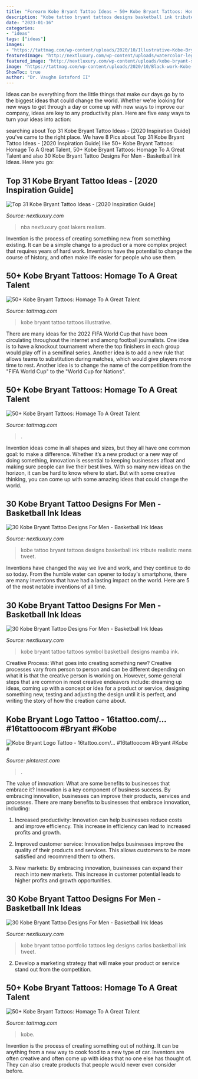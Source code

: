 ```yaml
---
title: "Forearm Kobe Bryant Tattoo Ideas ~ 50+ Kobe Bryant Tattoos: Homage To A Great Talent"
description: "Kobe tattoo bryant tattoos designs basketball ink tribute realistic mens tweet"
date: "2023-01-16"
categories:
- "ideas"
tags: ["ideas"]
images:
- "https://tattmag.com/wp-content/uploads/2020/10/Illustrative-Kobe-Bryant-Tattoo-2-794x1024.jpg"
featuredImage: "http://nextluxury.com/wp-content/uploads/watercolor-leg-kobe-bryant-mens-tattoo-designs.jpg"
featured_image: "http://nextluxury.com/wp-content/uploads/kobe-bryant-symbol-back-of-leg-tattoos-for-gentlemen.jpg"
image: "https://tattmag.com/wp-content/uploads/2020/10/Black-work-Kobe-Bryant-Tattoo-3.jpg"
ShowToc: true
author: "Dr. Vaughn Botsford II"
---
```



Ideas can be everything from the little things that make our days go by to the biggest ideas that could change the world. Whether we're looking for new ways to get through a day or come up with new ways to improve our company, ideas are key to any productivity plan. Here are five easy ways to turn your ideas into action: 

	

		
searching about Top 31 Kobe Bryant Tattoo Ideas - [2020 Inspiration Guide] you've came to the right place. We have 8 Pics about Top 31 Kobe Bryant Tattoo Ideas - [2020 Inspiration Guide] like 50+ Kobe Bryant Tattoos: Homage To A Great Talent, 50+ Kobe Bryant Tattoos: Homage To A Great Talent and also 30 Kobe Bryant Tattoo Designs For Men - Basketball Ink Ideas. Here you go:
		
    
## Top 31 Kobe Bryant Tattoo Ideas - [2020 Inspiration Guide]

<img loading=lazy src="https://nextluxury.com/wp-content/uploads/realistic-arm-cool-male-kobe-bryant-basketball-tattoo-designs.jpg" onerror="this.onerror=null;this.src='https://tse4.mm.bing.net/th?id=OIP.ZD58GCFN3qEIuk8Y8nwuXwHaHa&amp;pid=15.1';" alt="Top 31 Kobe Bryant Tattoo Ideas - [2020 Inspiration Guide]">

_Source: nextluxury.com_

>nba nextluxury goat lakers realism. 

	

Invention is the process of creating something new from something existing. It can be a simple change to a product or a more complex project that requires years of hard work. Inventions have the potential to change the course of history, and often make life easier for people who use them.

    
## 50+ Kobe Bryant Tattoos: Homage To A Great Talent

<img loading=lazy src="https://tattmag.com/wp-content/uploads/2020/10/Illustrative-Kobe-Bryant-Tattoo-2-794x1024.jpg" onerror="this.onerror=null;this.src='https://tse4.mm.bing.net/th?id=OIP.LwKoZaovUaU92Z11Th1IigHaJj&amp;pid=15.1';" alt="50+ Kobe Bryant Tattoos: Homage To A Great Talent">

_Source: tattmag.com_

>kobe bryant tattoo tattoos illustrative. 

	

There are many ideas for the 2022 FIFA World Cup that have been circulating throughout the internet and among football journalists. One idea is to have a knockout tournament where the top finishers in each group would play off in a semifinal series. Another idea is to add a new rule that allows teams to substitution during matches, which would give players more time to rest. Another idea is to change the name of the competition from the "FIFA World Cup" to the "World Cup for Nations".

    
## 50+ Kobe Bryant Tattoos: Homage To A Great Talent

<img loading=lazy src="https://tattmag.com/wp-content/uploads/2020/10/Realistic-Kobe-Bryant-Tattoo-1.jpg" onerror="this.onerror=null;this.src='https://tse1.mm.bing.net/th?id=OIP.qQ35fPn_5s7kW8yGJtSE9AHaOF&amp;pid=15.1';" alt="50+ Kobe Bryant Tattoos: Homage To A Great Talent">

_Source: tattmag.com_

>. 

	

Invention ideas come in all shapes and sizes, but they all have one common goal: to make a difference. Whether it’s a new product or a new way of doing something, innovation is essential to keeping businesses afloat and making sure people can live their best lives. With so many new ideas on the horizon, it can be hard to know where to start. But with some creative thinking, you can come up with some amazing ideas that could change the world.

    
## 30 Kobe Bryant Tattoo Designs For Men - Basketball Ink Ideas

<img loading=lazy src="http://nextluxury.com/wp-content/uploads/watercolor-leg-kobe-bryant-mens-tattoo-designs.jpg" onerror="this.onerror=null;this.src='https://tse4.mm.bing.net/th?id=OIP.NSvMgErs_2sDK7LGqnd0kwHaHh&amp;pid=15.1';" alt="30 Kobe Bryant Tattoo Designs For Men - Basketball Ink Ideas">

_Source: nextluxury.com_

>kobe tattoo bryant tattoos designs basketball ink tribute realistic mens tweet. 

	

Inventions have changed the way we live and work, and they continue to do so today. From the humble water can opener to today's smartphone, there are many inventions that have had a lasting impact on the world. Here are 5 of the most notable inventions of all time.

    
## 30 Kobe Bryant Tattoo Designs For Men - Basketball Ink Ideas

<img loading=lazy src="http://nextluxury.com/wp-content/uploads/kobe-bryant-symbol-back-of-leg-tattoos-for-gentlemen.jpg" onerror="this.onerror=null;this.src='https://tse3.mm.bing.net/th?id=OIP.5dqmi5m8ZQEZfM_YqwY2jgHaHa&amp;pid=15.1';" alt="30 Kobe Bryant Tattoo Designs For Men - Basketball Ink Ideas">

_Source: nextluxury.com_

>kobe bryant tattoo tattoos symbol basketball designs mamba ink. 

	

Creative Process: What goes into creating something new?
Creative processes vary from person to person and can be different depending on what it is that the creative person is working on. However, some general steps that are common in most creative endeavors include: dreaming up ideas, coming up with a concept or idea for a product or service, designing something new, testing and adjusting the design until it is perfect, and writing the story of how the creation came about.

    
## Kobe Bryant Logo Tattoo - 16tattoo.com/... #16tattoocom #Bryant #Kobe #

<img loading=lazy src="https://i.pinimg.com/736x/fe/d3/d6/fed3d616baeec42f7c70c2ad904182b1.jpg" onerror="this.onerror=null;this.src='https://tse4.mm.bing.net/th?id=OIP.0I64f0cl071I64NzDxLq-AHaNK&amp;pid=15.1';" alt="Kobe Bryant Logo Tattoo - 16tattoo.com/... #16tattoocom #Bryant #Kobe #">

_Source: pinterest.com_

>. 

	

The value of innovation: What are some benefits to businesses that embrace it?
Innovation is a key component of business success. By embracing innovation, businesses can improve their products, services and processes. There are many benefits to businesses that embrace innovation, including: 
1. Increased productivity: Innovation can help businesses reduce costs and improve efficiency. This increase in efficiency can lead to increased profits and growth.

2. Improved customer service: Innovation helps businesses improve the quality of their products and services. This allows customers to be more satisfied and recommend them to others.

3. New markets: By embracing innovation, businesses can expand their reach into new markets. This increase in customer potential leads to higher profits and growth opportunities.

    
## 30 Kobe Bryant Tattoo Designs For Men - Basketball Ink Ideas

<img loading=lazy src="http://nextluxury.com/wp-content/uploads/leg-kobe-bryant-male-tattoos.jpg" onerror="this.onerror=null;this.src='https://tse3.mm.bing.net/th?id=OIP.dXRM0vSvyrXQX0Qnn_VkmgAAAA&amp;pid=15.1';" alt="30 Kobe Bryant Tattoo Designs For Men - Basketball Ink Ideas">

_Source: nextluxury.com_

>kobe bryant tattoo portfolio tattoos leg designs carlos basketball ink tweet. 

	

2. Develop a marketing strategy that will make your product or service stand out from the competition.

    
## 50+ Kobe Bryant Tattoos: Homage To A Great Talent

<img loading=lazy src="https://tattmag.com/wp-content/uploads/2020/10/Black-work-Kobe-Bryant-Tattoo-3.jpg" onerror="this.onerror=null;this.src='https://tse1.mm.bing.net/th?id=OIP.xaehIH_m6xqlMnpEWHvhuQHaNU&amp;pid=15.1';" alt="50+ Kobe Bryant Tattoos: Homage To A Great Talent">

_Source: tattmag.com_

>kobe. 

	

Invention is the process of creating something out of nothing. It can be anything from a new way to cook food to a new type of car. Inventors are often creative and often come up with ideas that no one else has thought of. They can also create products that people would never even consider before.

